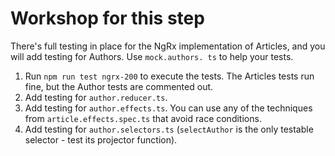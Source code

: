 # Workshop for this step

There's full testing in place for the NgRx implementation of 
Articles, and you will add testing for Authors. Use `mock.authors.
ts` to help your tests.

1. Run `npm run test ngrx-200` to execute the tests. The Articles
   tests run fine, but the Author tests are commented out.
2. Add testing for `author.reducer.ts`.
3. Add testing for `author.effects.ts`. You can use any of the 
   techniques from `article.effects.spec.ts` that avoid race 
   conditions.
4. Add testing for `author.selectors.ts` (`selectAuthor` is the only
   testable selector - test its projector function).
